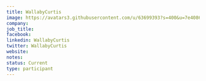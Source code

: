 ```yaml
---
title: WallabyCurtis
image: https://avatars3.githubusercontent.com/u/63699393?s=400&u=7e4086b820d156c3b1b7016a1a94eecf8e4f5adf&v=4
company:  
job_title: 
facebook:
linkedin: WallabyCurtis
twitter: WallabyCurtis
website:
notes:
status: Current
type: participant
---
```


<!-- put more details about participant here -->
